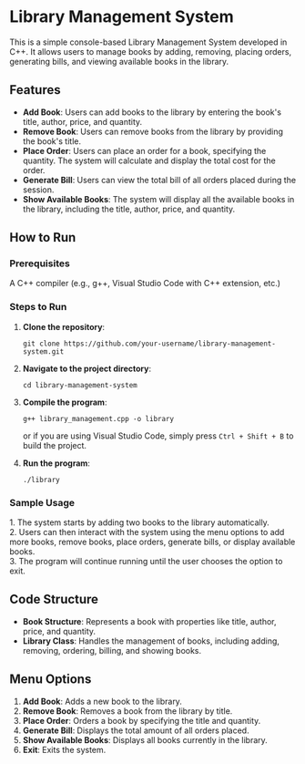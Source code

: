  <h1>Library Management System</h1>
    <p>
        This is a simple console-based Library Management System developed in C++. It allows users to manage books by adding, 
        removing, placing orders, generating bills, and viewing available books in the library.
    </p>
    <h2>Features</h2>
    <ul>
        <li><strong>Add Book</strong>: Users can add books to the library by entering the book's title, author, price, and quantity.</li>
        <li><strong>Remove Book</strong>: Users can remove books from the library by providing the book's title.</li>
        <li><strong>Place Order</strong>: Users can place an order for a book, specifying the quantity. The system will calculate and display the total cost for the order.</li>
        <li><strong>Generate Bill</strong>: Users can view the total bill of all orders placed during the session.</li>
        <li><strong>Show Available Books</strong>: The system will display all the available books in the library, including the title, author, price, and quantity.</li>
    </ul>
    <h2>How to Run</h2>
    <h3>Prerequisites</h3>
    <p>A C++ compiler (e.g., g++, Visual Studio Code with C++ extension, etc.)</p>
    <h3>Steps to Run</h3>
    <ol>
        <li><strong>Clone the repository</strong>:
            <pre><code>git clone https://github.com/your-username/library-management-system.git</code></pre>
        </li>
        <li><strong>Navigate to the project directory</strong>:
            <pre><code>cd library-management-system</code></pre>
        </li>
        <li><strong>Compile the program</strong>:
            <pre><code>g++ library_management.cpp -o library</code></pre>
            <p>or if you are using Visual Studio Code, simply press <code>Ctrl + Shift + B</code> to build the project.</p>
        </li>
        <li><strong>Run the program</strong>:
            <pre><code>./library</code></pre>
        </li>
    </ol>
    <h3>Sample Usage</h3>
    <p>
        1. The system starts by adding two books to the library automatically.<br>
        2. Users can then interact with the system using the menu options to add more books, remove books, place orders, generate bills, or display available books.<br>
        3. The program will continue running until the user chooses the option to exit.
    </p>
    <h2>Code Structure</h2>
    <ul>
        <li><strong>Book Structure</strong>: Represents a book with properties like title, author, price, and quantity.</li>
        <li><strong>Library Class</strong>: Handles the management of books, including adding, removing, ordering, billing, and showing books.</li>
    </ul>
    <h2>Menu Options</h2>
    <ol>
        <li><strong>Add Book</strong>: Adds a new book to the library.</li>
        <li><strong>Remove Book</strong>: Removes a book from the library by title.</li>
        <li><strong>Place Order</strong>: Orders a book by specifying the title and quantity.</li>
        <li><strong>Generate Bill</strong>: Displays the total amount of all orders placed.</li>
        <li><strong>Show Available Books</strong>: Displays all books currently in the library.</li>
        <li><strong>Exit</strong>: Exits the system.</li>
    </ol>
   
 
